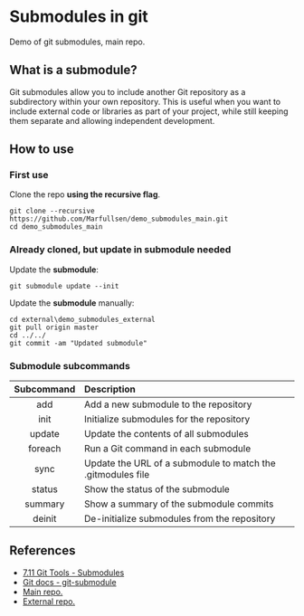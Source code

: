 # Submodules in git
Demo of git submodules, main repo.

## What is a submodule?

Git submodules allow you to include another Git repository as a subdirectory within your own repository. This is useful when you want to include external code or libraries as part of your project, while still keeping them separate and allowing independent development.

## How to use

### First use

Clone the repo **using the recursive flag**.

```
git clone --recursive https://github.com/Marfullsen/demo_submodules_main.git
cd demo_submodules_main
```

### Already cloned, but update in submodule needed

Update the **submodule**:

```
git submodule update --init
```

Update the **submodule** manually:

```
cd external\demo_submodules_external
git pull origin master
cd ../../
git commit -am "Updated submodule"
```

### Submodule subcommands

|Subcommand|Description|
|:---:|:---|
|add|Add a new submodule to the repository|
|init|Initialize submodules for the repository|
|update|Update the contents of all submodules|
|foreach|Run a Git command in each submodule|
|sync|Update the URL of a submodule to match the .gitmodules file|
|status|Show the status of the submodule|
|summary|Show a summary of the submodule commits|
|deinit|De-initialize submodules from the repository|

## References
- [7.11 Git Tools - Submodules](https://git-scm.com/book/en/v2/Git-Tools-Submodules)
- [Git docs - git-submodule](https://git-scm.com/docs/git-submodule)
- [Main repo.](https://github.com/Marfullsen/demo_submodules_main.git)
- [External repo.](https://github.com/Marfullsen/demo_submodules_external.git)

